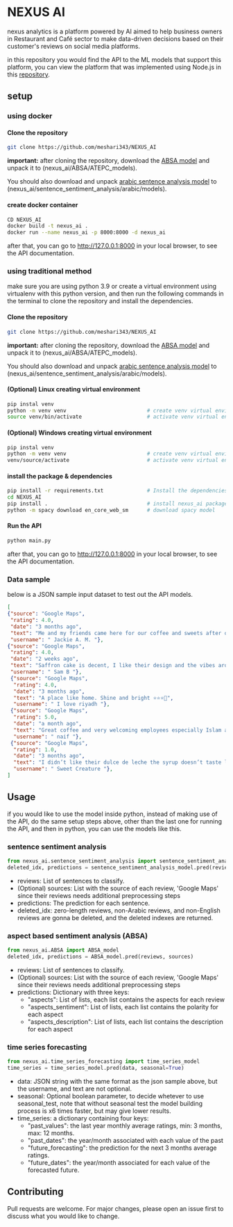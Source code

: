 # NEXUS AI

nexus analytics is a platform powered by AI aimed to help
business owners in Restaurant and Café sector to make data-driven
decisions based on their customer's reviews on social
media platforms.

in this repository you would find the API to the ML models that support this platform, you can view the platform that was implemented using Node.js in this [repository](https://github.com/SimplyRayan/Nexus-Analytics). 

## setup

### using docker 
#### Clone the repository
```bash
git clone https://github.com/meshari343/NEXUS_AI
```
**important:** after cloning the repository, download the [ABSA model](https://drive.google.com/file/d/1uSpLTYWCDUMujGy-NqDu-nPhpyzZGRwv/view?usp=sharing) and unpack it to (nexus_ai/ABSA/ATEPC_models).


You should also download and unpack [arabic sentence analysis model](https://drive.google.com/file/d/1nezfOeqGvbC-R9QniZxeRp2iy6YQP-pi/view?usp=sharing) to (nexus_ai/sentence_sentiment_analysis/arabic/models).
#### create docker container
```bash
CD NEXUS_AI
docker build -t nexus_ai .
docker run --name nexus_ai -p 8000:8000 -d nexus_ai
```
after that, you can go to http://127.0.0.1:8000 in your local browser, to see the API documentation.
### using traditional method
make sure you are using python 3.9 or create a virtual environment using virtualenv with this python version, and then run the following commands in the terminal to clone the repository and install the dependencies.
#### Clone the repository
```bash
git clone https://github.com/meshari343/NEXUS_AI
```
**important:** after cloning the repository, download the [ABSA model](https://drive.google.com/file/d/1uSpLTYWCDUMujGy-NqDu-nPhpyzZGRwv/view?usp=sharing) and unpack it to (nexus_ai/ABSA/ATEPC_models).


You should also download and unpack [arabic sentence analysis model](https://drive.google.com/file/d/1nezfOeqGvbC-R9QniZxeRp2iy6YQP-pi/view?usp=sharing) to (nexus_ai/sentence_sentiment_analysis/arabic/models).
#### (Optional) Linux creating virtual environment 
```bash
pip instal venv
python -m venv venv                          # create venv virtual environment
source venv/bin/activate                     # activate venv virtual environment 
```
#### (Optional) Windows creating virtual environment 
```bash
pip instal venv
python -m venv venv                          # create venv virtual environment
venv/source/activate                         # activate venv virtual environment 
```
#### install the package & dependencies
```bash
pip install -r requirements.txt              # Install the dependencies
cd NEXUS_AI
pip install .                                # install nexus_ai package
python -m spacy download en_core_web_sm      # download spacy model
```
#### Run the API
```bash
python main.py                               
```
after that, you can go to http://127.0.0.1:8000 in your local browser, to see the API documentation.
### Data sample
below is a JSON sample input dataset to test out the API models.
```json
[
{"source": "Google Maps",
 "rating": 4.0,
 "date": "3 months ago",
 "text": "Me and my friends came here for our coffee and sweets after our hearty dinner. Thanks to Romnick for his coffee recommendation and the cheesecake.   Love every bit of drinks and desserts in this place. More power",
 "username": " Jackie A. M. "},
{"source": "Google Maps",
 "rating": 4.0,
 "date": "2 weeks ago",
 "text": "Saffron cake is decent, I like their design and the vibes around it",
 "username": " Sam B "},
 {"source": "Google Maps",
  "rating": 4.0,
  "date": "3 months ago",
  "text": "A place like home. Shine and bright ⭐⭐⭐🌃",
  "username": " I love riyadh "},
 {"source": "Google Maps",
  "rating": 5.0,
  "date": "a month ago",
  "text": "Great coffee and very welcoming employees especially Islam and chanja. Many thanks,,",
  "username": " naif "},
 {"source": "Google Maps",
  "rating": 1.0,
  "date": "3 months ago",
  "text": "I didn’t like their dulce de leche the syrup doesn’t taste like dulce de leche and has an odd taste to it almost like metal",
  "username": " Sweet Creature "},
]
```

## Usage

if you would like to use the model inside python, instead of making use of the API, do the same setup steps above, other than the last one for running the API, and then in python, you can use the models like this.
### sentence sentiment analysis
```python
from nexus_ai.sentence_sentiment_analysis import sentence_sentiment_analysis_model
deleted_idx, predictions = sentence_sentiment_analysis_model.pred(reviews, sources)
```
* reviews: List of sentences to classify.
* (Optional) sources: List with the source of each review, 'Google Maps' since their reviews needs additional preprocessing steps
* predictions: The prediction for each sentence.
* deleted_idx: zero-length reviews, non-Arabic reviews, and non-English reviews are gonna be deleted, and the deleted indexes are returned.



### aspect based sentiment analysis (ABSA)
```python
from nexus_ai.ABSA import ABSA_model
deleted_idx, predictions = ABSA_model.pred(reviews, sources)
```
- reviews: List of sentences to classify.
- (Optional) sources: List with the source of each review, 'Google Maps' since their reviews needs additional preprocessing steps
- predictions: Dictionary with three keys: 
    - "aspects": List of lists, each list contains the aspects for each review
    - "aspects_sentiment": List of lists, each list contains the polarity for each aspect
    - "aspects_description": List of lists, each list contains the description for each aspect



### time series forecasting 
```python
from nexus_ai.time_series_forecasting import time_series_model
time_series = time_series_model.pred(data, seasonal=True)
```
* data: JSON string with the same format as the json sample above, but the username, and text are not optional.
* seasonal: Optional boolean parameter, to decide whetever to use seasonal_test, note that without seasonal test the model building process is x6 times faster, but may give lower results.
* time_series: a dictionary containing four keys:
    * "past_values": the last year monthly average ratings, min: 3 months, max: 12 months.
    * "past_dates": the year/month associated with each value of the past
    * "future_forecasting": the prediction for the next 3 months average ratings.
    * "future_dates": the year/month associated for each value of the forecasted future.

## Contributing
Pull requests are welcome. For major changes, please open an issue first to discuss what you would like to change.